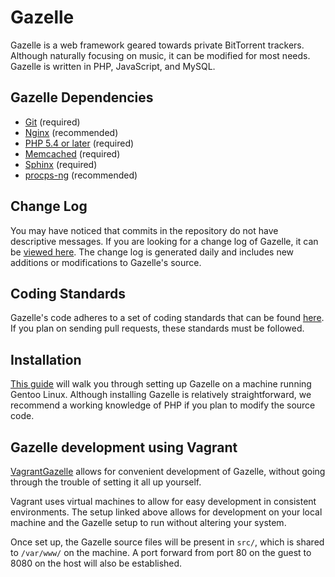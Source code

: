 # Gazelle

Gazelle is a web framework geared towards private BitTorrent trackers. Although naturally focusing on music, it can be modified for most needs. Gazelle is written in PHP, JavaScript, and MySQL.

## Gazelle Dependencies

* [Git](http://git-scm.com/) (required)
* [Nginx](http://wiki.nginx.org/Main) (recommended)
* [PHP 5.4 or later](https://www.php.net/) (required)
* [Memcached](http://memcached.org/) (required)
* [Sphinx](http://sphinxsearch.com/) (required)
* [procps-ng](http://sourceforge.net/projects/procps-ng/) (recommended)

## Change Log
You may have noticed that commits in the repository do not have descriptive messages. If you are looking for a change log of Gazelle, it can be [viewed here](https://raw.github.com/WhatCD/Gazelle/master/docs/CHANGES.txt). The change log is generated daily and includes new additions or modifications to Gazelle's source.

## Coding Standards
Gazelle's code adheres to a set of coding standards that can be found [here](https://github.com/WhatCD/Gazelle/wiki/Coding-Standards). If you plan on sending pull requests, these standards must be followed.

## Installation
[This guide](https://github.com/WhatCD/Gazelle/wiki/Gazelle-installation) will walk you through setting up Gazelle on a machine running Gentoo Linux. Although installing Gazelle is relatively straightforward, we recommend a working knowledge of PHP if you plan to modify the source code.

## Gazelle development using Vagrant
[VagrantGazelle](https://github.com/dr4g0nnn/VagrantGazelle) allows for convenient development of Gazelle, without going through the trouble of setting it all up yourself.

Vagrant uses virtual machines to allow for easy development in consistent environments. The setup linked above allows for development on your local machine and the Gazelle setup to run without altering your system.

Once set up, the Gazelle source files will be present in `src/`, which is shared to `/var/www/` on the machine. A port forward from port 80 on the guest to 8080 on the host will also be established.
